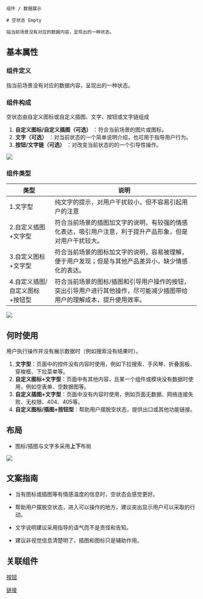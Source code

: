 `````
组件 / 数据展示

# 空状态 Empty

指当前场景没有对应的数据内容，呈现出的一种状态。
`````

## 基本属性

### 组件定义

指当前场景没有对应的数据内容，呈现出的一种状态。

### 组件构成

空状态由自定义图标或自定义插图、文字、按钮或文字链组成

1. **自定义图标/自定义插图（可选）** ：符合当前场景的图片或图标。
2. **文字（可选）** ：对当前状态的一个简单说明介绍，也可用于指导用户行为。
3. **按钮/文字链（可选）** ：对改变当前状态的的一个引导性操作。

![](https://p1-arco.byteimg.com/tos-cn-i-uwbnlip3yd/86106e67006647e54be96e7ee355c426.png~tplv-uwbnlip3yd-webp.webp)

### 组件类型

| 类型                | 说明                                                           |
| ----------------- | ------------------------------------------------------------ |
| 1.文字型             | 纯文字的提示，对用户干扰较小，但不容易引起用户的注意                                   |
| 2.自定义插图+文字型       | 符合当前场景的插图加文字的说明，有较强的情感化表达，吸引用户注意，利于提升产品形象，但是对用户干扰较大。         |
| 3.自定义图标+文字型       | 符合当前场景的图标加文字的说明，容易被理解，便于用户发现；但是与其他产品差异小，缺少情感化的表达。            |
| 4.自定义插图/自定义图标+按钮型 | 符合当前场景的图标/插图和引导用户操作的按钮，突出引导用户进行其他操作，尽可能减少插图带给用户的理解成本，提升使用效率。 |

![](https://p1-arco.byteimg.com/tos-cn-i-uwbnlip3yd/b0e56300f812be8b2bbb65a03abc094f.png~tplv-uwbnlip3yd-webp.webp)

## 何时使用

用户执行操作并没有展示数据时（例如搜索没有结果时）。

1. **文字型**：页面中的控件没有内容时使用，例如下拉搜索、手风琴、折叠面板、穿梭框、下拉菜单等。
2. **自定义图标+文字型**：页面中有其他内容，且某一个组件或模块没有数据时使用，例如空表单、空数据图等。
3. **自定义插图+文字型**：页面中没有内容时使用，例如页面无数据、网络连接失败、无权限、404、405等。
4. **自定义图标/插图+按钮型**：帮助用户摆脱空状态，提供出口或其他功能链接。

## 布局

- 图标/插图与文字多采用**上下**布局

![](https://p1-arco.byteimg.com/tos-cn-i-uwbnlip3yd/63c93c5bba5f4704959b568ee0290139~tplv-uwbnlip3yd-image.image)

## 文案指南

- 当有图标或插图等有情感温度的信息时，空状态会感觉更好。

- 帮助用户摆脱空状态，进入可以操作的地方，建议突出显示用户可以采取的行动。

- 文字说明建议采用指导的语气而不是责怪和告知。

- 建议非视觉信息清楚明了，插图和图标只是辅助作用。

## 关联组件

[按钮](/react/components/button)

[链接](/react/components/link)
